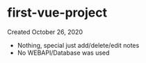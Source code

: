 # first-vue-project

Created October 26, 2020

- Nothing, special just add/delete/edit notes
- No WEBAPI/Database was used 
